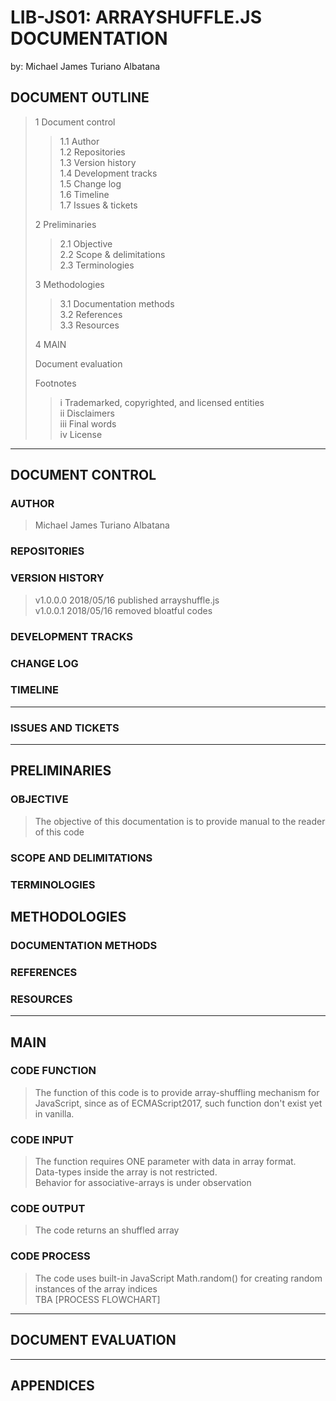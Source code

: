 # LIB-JS01: ARRAYSHUFFLE.JS DOCUMENTATION

by: Michael James Turiano Albatana  

## DOCUMENT OUTLINE

> 1 Document control  
> > 1.1 Author  
> > 1.2 Repositories  
> > 1.3 Version history  
> > 1.4 Development tracks  
> > 1.5 Change log  
> > 1.6 Timeline  
> > 1.7 Issues & tickets  
>
> 2 Preliminaries  
> > 2.1 Objective  
> > 2.2 Scope & delimitations  
> > 2.3 Terminologies  
>
> 3 Methodologies  
> > 3.1 Documentation methods  
> > 3.2 References  
> > 3.3 Resources  
>
> 4 MAIN  
>
> Document evaluation  
>
> Footnotes  
> > i Trademarked, copyrighted, and licensed entities  
> > ii Disclaimers  
> > iii Final words  
> > iv License  

---

## DOCUMENT CONTROL

### AUTHOR

>  Michael James Turiano Albatana  

### REPOSITORIES

### VERSION HISTORY

>  v1.0.0.0  2018/05/16  published arrayshuffle.js  
>  v1.0.0.1  2018/05/16  removed bloatful codes  

### DEVELOPMENT TRACKS

### CHANGE LOG

### TIMELINE

---

### ISSUES AND TICKETS

---

## PRELIMINARIES

### OBJECTIVE

> The objective of this documentation is to provide manual to the reader of this code

### SCOPE AND DELIMITATIONS

### TERMINOLOGIES

## METHODOLOGIES

### DOCUMENTATION METHODS

### REFERENCES

### RESOURCES

---

## MAIN

### CODE FUNCTION

> The function of this code is to provide array-shuffling mechanism for JavaScript, since as of ECMAScript2017, such function don't exist yet in vanilla.  

### CODE INPUT

> The function requires ONE parameter with data in array format.  
> Data-types inside the array is not restricted.  
> Behavior for associative-arrays is under observation  

### CODE OUTPUT

> The code returns an shuffled array

### CODE PROCESS

> The code uses built-in JavaScript Math.random() for creating random instances of the array indices  
> TBA [PROCESS FLOWCHART]

---

## DOCUMENT EVALUATION

---

## APPENDICES